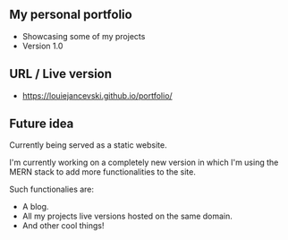 ## My personal portfolio
- Showcasing some of my projects
- Version 1.0

## URL / Live version 
- https://louiejancevski.github.io/portfolio/

## Future idea
Currently being served as a static website. 

I'm currently working on a completely new version in which I'm using the MERN stack to add more functionalities to the site. 

Such functionalies are: 

- A blog.
- All my projects live versions hosted on the same domain.
- And other cool things!

